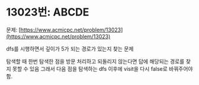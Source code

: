 # 13023번: ABCDE

문제: [https://www.acmicpc.net/problem/13023](https://www.acmicpc.net/problem/13023)

dfs를 시행하면서 깊이가 5가 되는 경로가 있는지 찾는 문제

탐색할 때 한번 탐색한 점을 방문 처리하고 되돌리지 않는다면 답에 해당되는 경로를 찾지 못할 수 있음 그래서 다음 점을 탐색하는 dfs 이후에 visit을 다시 false로 바꿔주어야 함.